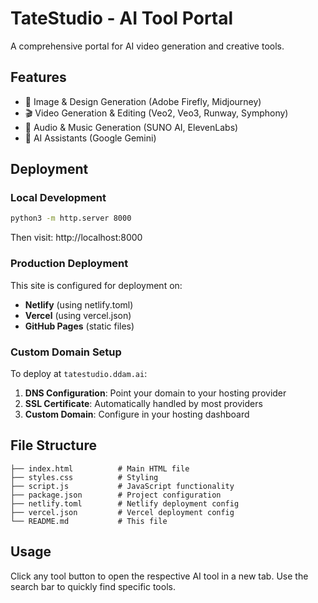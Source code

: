 # TateStudio - AI Tool Portal

A comprehensive portal for AI video generation and creative tools.

## Features

- 🎨 Image & Design Generation (Adobe Firefly, Midjourney)
- 🎬 Video Generation & Editing (Veo2, Veo3, Runway, Symphony)
- 🎵 Audio & Music Generation (SUNO AI, ElevenLabs)
- 🤖 AI Assistants (Google Gemini)

## Deployment

### Local Development
```bash
python3 -m http.server 8000
```
Then visit: http://localhost:8000

### Production Deployment

This site is configured for deployment on:
- **Netlify** (using netlify.toml)
- **Vercel** (using vercel.json)
- **GitHub Pages** (static files)

### Custom Domain Setup

To deploy at `tatestudio.ddam.ai`:

1. **DNS Configuration**: Point your domain to your hosting provider
2. **SSL Certificate**: Automatically handled by most providers
3. **Custom Domain**: Configure in your hosting dashboard

## File Structure

```
├── index.html          # Main HTML file
├── styles.css          # Styling
├── script.js           # JavaScript functionality
├── package.json        # Project configuration
├── netlify.toml        # Netlify deployment config
├── vercel.json         # Vercel deployment config
└── README.md           # This file
```

## Usage

Click any tool button to open the respective AI tool in a new tab. Use the search bar to quickly find specific tools.